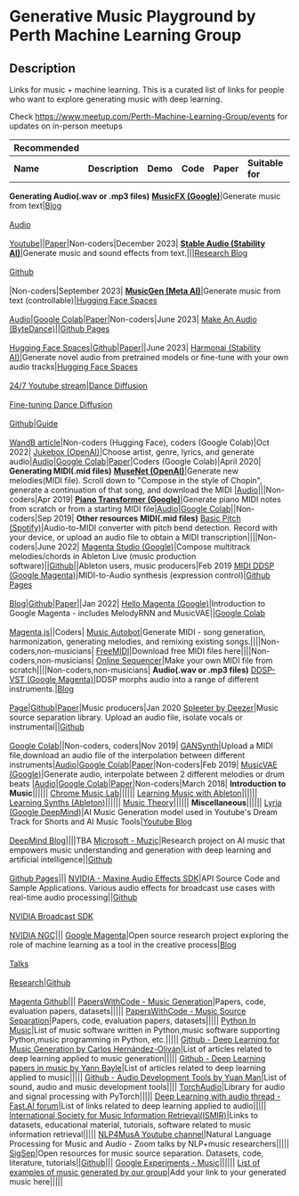 # Generative Music Playground by Perth Machine Learning Group
## Description
Links for music + machine learning. 
This is a curated list of links for people who want to explore generating music with deep learning. 

Check https://www.meetup.com/Perth-Machine-Learning-Group/events for updates on in-person meetups


Recommended|   |   |   |   |   |   |
---------------|---|---|---|---|---|---|
**Name**                 |**Description**|**Demo**|**Code**|**Paper**|**Suitable for**|**Released**|
**Generating Audio(.wav or .mp3 files)**
[**MusicFX (Google)**](https://aitestkitchen.withgoogle.com/tools/music-fx)|Generate music from text|[Blog](https://google-research.github.io/seanet/musiclm/musicfx/)<br><br>[Audio](https://google-research.github.io/seanet/musiclm/examples/)<br></br>[Youtube](https://www.youtube.com/watch?v=g6FRkAbZPQo)||[Paper](https://arxiv.org/abs/2301.11325)|Non-coders|December 2023|
[**Stable Audio (Stability AI)**](https://stability.ai/stableaudio)|Generate music and sound effects from text.|||[Research Blog](https://stability.ai/research/stable-audio-efficient-timing-latent-diffusion)<br><br>[Github](https://github.com/Stability-AI/stable-audio-tools)<br><br>|Non-coders|September 2023|
[**MusicGen (Meta AI)**](https://github.com/facebookresearch/audiocraft)|Generate music from text (controllable)|[Hugging Face Spaces](https://huggingface.co/spaces/facebook/MusicGen)<br><br>[Audio](https://huggingface.co/papers/2306.05284)|[Google Colab](https://colab.research.google.com/drive/1-Xe9NCdIs2sCUbiSmwHXozK6AAhMm7_i?usp=sharing)|[Paper](https://arxiv.org/abs/2306.05284)|Non-coders|June 2023|
[Make An Audio (ByteDance)](https://github.com/Text-to-Audio/Make-An-Audio)||[Github Pages](https://text-to-audio.github.io/)<br><br>[Hugging Face Spaces](https://huggingface.co/spaces/AIGC-Audio/Make_An_Audio)|[Github](https://github.com/Text-to-Audio/Make-An-Audio)|[Paper](https://text-to-audio.github.io/paper.pdf)||June 2023|
[Harmonai (Stability AI)](https://www.harmonai.org/)|Generate novel audio from pretrained models or fine-tune with your own audio tracks|[Hugging Face Spaces](https://huggingface.co/spaces/harmonai/dance-diffusion)<br /><br />[24/7 Youtube stream](https://www.youtube.com/watch?v=kJgxC9d0p50)|[Dance Diffusion](https://colab.research.google.com/github/Harmonai-org/sample-generator/blob/main/Dance_Diffusion.ipynb)<br /><br />[Fine-tuning Dance Diffusion](https://colab.research.google.com/github/Harmonai-org/sample-generator/blob/main/Finetune_Dance_Diffusion.ipynb)<br></br>[Github](https://github.com/Harmonai-org/sample-generator)|[Guide](https://drive.google.com/file/d/1nEFEpK27v0nytNXmmYQb06X_RI6kKPve/view)<br /><br />[WandB article](https://wandb.ai/wandb_gen/audio/reports/A-Gentle-Introduction-to-Dance-Diffusion--VmlldzoyNjg1Mzky)|Non-coders (Hugging Face), coders (Google Colab)|Oct 2022|
[Jukebox (OpenAI)](https://openai.com/blog/jukebox/)|Choose artist, genre, lyrics, and generate audio|[Audio](https://jukebox.openai.com/)|[Google Colab](https://colab.research.google.com/github/openai/jukebox/blob/master/jukebox/Interacting_with_Jukebox.ipynb)|[Paper](https://arxiv.org/abs/2005.00341)|Coders (Google Colab)|April 2020|
**Generating MIDI(.mid files)**
[**MuseNet (OpenAI)**](https://openai.com/blog/musenet)|Generate new melodies(MIDI file). Scroll down to "Compose in the style of Chopin", generate a continuation of that song, and download the MIDI |[Audio](https://soundcloud.com/openai_audio/sets/musenet)|||Non-coders|Apr 2019|
[**Piano Transformer (Google)**](https://magenta.tensorflow.org/piano-transformer)|Generate piano MIDI notes from scratch or from a starting MIDI file|[Audio](https://magenta.tensorflow.org/assets/piano_transformer/clair_de_lune_continuation.mp3)|[Google Colab](https://colab.research.google.com/notebooks/magenta/piano_transformer/piano_transformer.ipynb)||Non-coders|Sep 2019|
**Other resources**
**MIDI(.mid files)**
[Basic Pitch (Spotify)](https://basicpitch.spotify.com)|Audio-to-MIDI converter with pitch bend detection. Record with your device, or upload an audio file to obtain a MIDI transcription||||Non-coders|June 2022|
[Magenta Studio (Google)](https://magenta.tensorflow.org/studio)|Compose multitrack melodies/chords in Ableton Live (music production software)||[Github](https://github.com/magenta/magenta-studio)||Ableton users, music producers|Feb 2019
[MIDI DDSP (Google Magenta)](https://magenta.tensorflow.org/midi-ddsp)|MIDI-to-Audio synthesis (expression control)|[Github Pages](https://midi-ddsp.github.io/)<br><br>[Blog](https://magenta.tensorflow.org/midi-ddsp)|[Github](https://github.com/magenta/midi-ddsp)|[Paper](https://openreview.net/pdf?id=UseMOjWENv)||Jan 2022|
[Hello Magenta (Google)](https://colab.research.google.com/notebooks/magenta/hello_magenta/hello_magenta.ipynb)|Introduction to Google Magenta - includes MelodyRNN and MusicVAE||[Google Colab](https://colab.research.google.com/notebooks/magenta/hello_magenta/hello_magenta.ipynb)<br /><br />[Magenta.js](https://hello-magenta.glitch.me/)||Coders|
[Music Autobot](https://musicautobot.com)|Generate MIDI - song generation, harmonization, generating melodies, and remixing existing songs.||||Non-coders,non-musicians|
[FreeMIDI](https://freemidi.org/)|Download free MIDI files here||||Non-coders,non-musicians|
[Online Sequencer](https://onlinesequencer.net/)|Make your own MIDI file from scratch||||Non-coders,non-musicians|
**Audio(.wav or .mp3 files)**
[DDSP-VST (Google Magenta)](https://magenta.tensorflow.org/ddsp-vst)|DDSP morphs audio into a range of different instruments.|[Blog](https://magenta.tensorflow.org/ddsp)<br><br>[Page](https://magenta.tensorflow.org/ddsp-vst)|[Github](https://github.com/magenta/ddsp-vst)|[Paper](https://openreview.net/forum?id=B1x1ma4tDr)|Music producers|Jan 2020
[Spleeter by Deezer](https://deezer.io/releasing-spleeter-deezer-r-d-source-separation-engine-2b88985e797e)|Music source separation library. Upload an audio file, isolate vocals or instrumental||[Github](https://github.com/deezer/spleeter)<br /><br />[Google Colab](https://colab.research.google.com/github/deezer/spleeter/blob/master/spleeter.ipynb)||Non-coders, coders|Nov 2019|
[GANSynth](https://magenta.tensorflow.org/gansynth)|Upload a MIDI file,download an audio file of the interpolation between different instruments|[Audio](https://storage.googleapis.com/magentadata/papers/gansynth/index.html)|[Google Colab](https://colab.research.google.com/notebooks/magenta/gansynth/gansynth_demo.ipynb)|[Paper](https://openreview.net/forum?id=H1xQVn09FX)|Non-coders|Feb 2019|
[MusicVAE (Google)](https://magenta.tensorflow.org/music-vae)|Generate audio, interpolate between 2 different melodies or drum beats |[Audio](https://magenta.tensorflow.org/assets/music_vae/mel_2bar-b2m.mp3)|[Google Colab](https://colab.research.google.com/notebooks/magenta/music_vae/music_vae.ipynb)|[Paper](https://arxiv.org/abs/1806.00195)|Non-coders|March 2018|
**Introduction to Music**||||||
[Chrome Music Lab](https://musiclab.chromeexperiments.com/Experiments)||||||
[Learning Music with Ableton](https://learningmusic.ableton.com/)||||||
[Learning Synths (Ableton)](https://learningsynths.ableton.com/)||||||
[Music Theory](https://www.musictheory.net/lessons/)||||||
**Miscellaneous**||||||
[Lyria (Google DeepMind)](https://deepmind.google/discover/blog/transforming-the-future-of-music-creation/)|AI Music Generation model used in Youtube's Dream Track for Shorts and AI Music Tools|[Youtube Blog](https://blog.youtube/inside-youtube/ai-and-music-experiment/)<br><br>[DeepMind Blog](https://deepmind.google/discover/blog/transforming-the-future-of-music-creation/)||||TBA 
[Microsoft - Muzic](https://github.com/microsoft/muzic)|Research project on AI music that empowers music understanding and generation with deep learning and artificial intelligence||[Github](https://github.com/microsoft/muzic)<br><br>[Github Pages](https://ai-muzic.github.io/)|||
[NVIDIA - Maxine Audio Effects SDK](https://github.com/NVIDIA/MAXINE-AFX-SDK)|API Source Code and Sample Applications. Various audio effects for broadcast use cases with real-time audio processing||[Github](https://github.com/NVIDIA/MAXINE-AFX-SDK)<br><br>[NVIDIA Broadcast SDK](https://www.nvidia.com/en-au/geforce/broadcasting/broadcast-sdk/resources/)<br><br>[NVIDIA NGC](https://catalog.ngc.nvidia.com/orgs/nvidia/teams/maxine/collections/maxine)|||
[Google Magenta](https://magenta.tensorflow.org/)|Open source research project exploring the role of machine learning as a tool in the creative process|[Blog](https://magenta.tensorflow.org/blog)<br><br>[Talks](https://magenta.tensorflow.org/talks)<br><br>[Research](https://magenta.tensorflow.org/research)|[Github](https://github.com/magenta)<br><br>[Magenta Github](https://github.com/magenta/magenta)|||
[PapersWithCode - Music Generation](https://paperswithcode.com/task/music-generation)|Papers, code, evaluation papers, datasets|||||
[PapersWithCode - Music Source Separation](https://paperswithcode.com/task/music-source-separation)|Papers, code, evaluation papers, datasets|||||
[Python In Music](https://wiki.python.org/moin/PythonInMusic)|List of music software written in Python,music software supporting Python,music programming in Python, etc.|||||
[Github - Deep Learning for Music Generation by Carlos Hernández-Oliván](https://github.com/carlosholivan/DeepLearningMusicGeneration)|List of articles related to deep learning applied to music generation|||||
[Github - Deep Learning papers in music by Yann Bayle](https://github.com/ybayle/awesome-deep-learning-music)|List of articles related to deep learning applied to music|||||
[Github - Audio Development Tools by Yuan Man](https://github.com/Yuan-ManX/audio-development-tools)|List of sound, audio and music development tools||||
[TorchAudio](https://pytorch.org/audio/stable/index.html)|Library for audio and signal processing with PyTorch|||||
[Deep Learning with audio thread - Fast.AI forum](https://forums.fast.ai/t/deep-learning-with-audio-thread/38123)|List of links related to deep learning applied to audio|||||
[International Society for Music Information Retrieval(ISMIR)](https://www.ismir.net/resources/)|Links to datasets, educational material, tutorials, software related to music information retrieval|||||
[NLP4MusA Youtube channel](https://www.youtube.com/channel/UCtWGAGz6I_1aRetS8U4rYcA)|Natural Language Processing for Music and Audio - Zoom talks by NLP+music researchers|||||
[SigSep](https://sigsep.github.io/literature/)|Open resources for music source separation. Datasets, code, literature, tutorials||[Github](https://github.com/sigsep/open-unmix-pytorch)|||
[Google Experiments - Music](https://experiments.withgoogle.com/search?q=music)||||||
[List of examples of music generated by our group](https://docs.google.com/spreadsheets/d/1UaZt1CDtC_UegLOfZwn2-SHIsvfXWAaMjEfhmdx8dvI/edit?usp=sharing)|Add your link to your generated music here|||||
